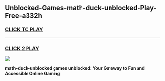 
## Unblocked-Games-math-duck-unblocked-Play-Free-a332h
<h3>
<a href="https://premium76.site?title=math-duck-unblocked&ref=23A">CLICK TO PLAY</a></h3>
<hr>

<h3>
<a href="https://premium76.site?title=math-duck-unblocked&ref=23A">CLICK 2 PLAY</a>
  
</h3>

<a href="https://premium76.site?title=math-duck-unblocked&ref=23A"><img src="https://clearcache.store/games.png"></a>


**math-duck-unblocked games unblocked: Your Gateway to Fun and Accessible Online Gaming**
